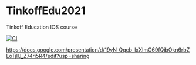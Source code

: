 # TinkoffEdu2021
Tinkoff Education IOS course 

[![CI](https://github.com/bigfirestart/TinkoffEdu2021/actions/workflows/build_and_test.yml/badge.svg?branch=CI-%28Task-13%29)](https://github.com/bigfirestart/TinkoffEdu2021/actions/workflows/build_and_test.yml)

https://docs.google.com/presentation/d/19yN_Qqcb_lxXImC69fQibOkn6rbZLoTjlU_Z74ri5R4/edit?usp=sharing
